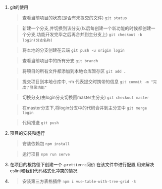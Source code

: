 1. git的使用
    > 查看当前项目的状态(是否有未提交的文件)
    `git status` 

    > 新建一个分支,并切换到该分支(以后每创建一个新功能的时候都创建一个分支,功能开发完毕之后再合并到主分支上)
    `git checkout -b login(分支名称)` 

    > 将本地的分支创建在云端
    `git push -u origin login`

    > 查看当前项目中的所有分支
    `git branch`

    > 将项目的所有文件都添加到本地仓库暂存区
    `git add .`

    > 提交项目到本地仓库中, -m 代表提交时携带的信息
    `git commit -m "完成了登录功能"`

    > 切换分支(由login分支切换回master主分支)
    `git checkout master`

    > 在master分支下,将login分支中的代码合并到主分支中
    `git merge login`

    > 代码推送
    `git push`

2. 项目的安装和运行
    > 安装依赖包
    `npm install`

    > 运行项目
    `npm run serve`

3. 在项目的根路径下创建一个`.prettierrc`问价
    在该文件中进行配置,用来解决eslint和我们代码格式化冲突的情况

4.  > 安装第三方表格插件 
    `npm i vue-table-with-tree-grid -S`